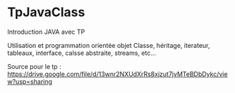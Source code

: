 # TpJavaClass

Introduction JAVA avec TP

Utilisation et programmation orientée objet
Classe, héritage, iterateur, tableaux, interface, calsse abstraite, streams, etc...

Source pour le tp : https://drive.google.com/file/d/13wnr2NXUdXrRs8xjzut7jvMTeBDbDykc/view?usp=sharing
